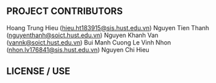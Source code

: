 ## PROJECT CONTRIBUTORS

Hoang Trung Hieu (hieu.ht183915@sis.hust.edu.vn)
Nguyen Tien Thanh (nguyenthanh@soict.hust.edu.vn)
Nguyen Khanh Van (vannk@soict.hust.edu.vn)
Bui Manh Cuong
Le Vinh Nhon (nhon.lv176841@sis.hust.edu.vn)
Nguyen Chi Hieu

## LICENSE / USE
